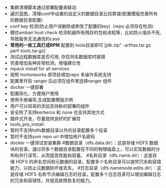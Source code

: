 * 集群清理脚本通过部署配置来联动
* 遍历蓝图，清理conf中设置的自定义的数据目录比较靠谱(配置模版完善所有的数据目录配置)
* conf key 检测(防止用户误删除或修改了配置的key)（repo 必须存在检测）
* 模仿ambari host check 检测机器所有残存的包和进程等，比如防火墙杀不死, 导致服务无法通信的case
* **常用的一些工具打成RPM** 配置到 tools目录即可 [jdk.zip" -arthas.tar.gz  perf-tools.tar.gz]
* 测试远程数据库是否可用, 存在同名数据库时报错
* 完善增加各种异常检测，增强建壮性
* mpack install for all services
* 按照 hortonworks 原项目增加repo 多操作系统支持
* 配置里开启 ranger 后必须在组件里选择ranger 组件
* docker 一键部署
* 配置简化，方便用户使用
* 使用手册编写,生成配置模版示例
* 用户可以轻易的添加支持新的部署的组件
* 安全除了支持kerberos 和 none 也支持其他方式
* 插件式开发，尽量提供良好的扩展性
* tools_pre_install:
* 暂时不支持hdfs数据目录以外的目录配置多个目录
* 暂时不支持yum repo url 中增加用户名密码
* docker 一键测试安装集群
#数据目录（dfs.data.dir）：这是存储 HDFS 数据块的目录。通过将多个数据目录配置在不同的物理磁盘上，可以实现数据的分布和并行读写，从而提高性能和容量。
#名称目录（dfs.name.dir）：这是存储 HDFS 的命名空间和元数据的目录。配置多个名称目录可以提供冗余和容错能力，以防止元数据损坏或丢失。
#日志目录（dfs.namenode.edits.dir）：这是存储 HDFS 名称节点编辑日志的目录。配置多个日志目录可以增加编辑日志的冗余和容错性，并提高故障恢复的能力。